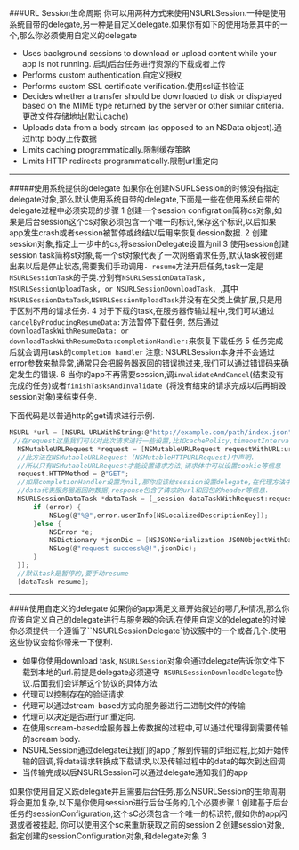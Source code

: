 ###URL Session生命周期
你可以用两种方式来使用NSURLSession.一种是使用系统自带的delegate,另一种是自定义delegate.如果你有如下的使用场景其中的一个,那么你必须使用自定义的delegate
 * Uses background sessions to download or upload content while your app is not running.
 启动后台任务进行资源的下载或者上传
 * Performs custom authentication.自定义授权
 * Performs custom SSL certificate verification.使用ssl证书验证
 * Decides whether a transfer should be downloaded to disk or displayed based on the MIME type returned by the server or other similar criteria.更改文件存储地址(默认cache)
 * Uploads data from a body stream (as opposed to an NSData object).通过http body上传数据
 * Limits caching programmatically.限制缓存策略
 * Limits HTTP redirects programmatically.限制url重定向
 
 ***
 #####使用系统提供的delegate
 如果你在创建NSURLSession的时候没有指定delegate对象,那么默认使用系统自带的delegate,下面是一些在使用系统自带的delegate过程中必须实现的步骤
  1 创建一个session configration简称cs对象,如果是后台session这个cs对象必须包含一个唯一的标识,保存这个标识,以后如果app发生crash或者session被暂停或终结以后用来恢复dession数据.
  2 创建session对象,指定上一步中的cs,将sessionDelegate设置为nil
  3 使用session创建session task简称st对象,每一个st对象代表了一次网络请求任务,默认task被创建出来以后是停止状态,需要我们手动调用`- resume`方法开启任务,task一定是` NSURLSessionTask`的子类.分别有`NSURLSessionDataTask, NSURLSessionUploadTask, or NSURLSessionDownloadTask, `,其中`NSURLSessionDataTask`,`NSURLSessionUploadTask`并没有在父类上做扩展,只是用于区别不用的请求任务.
  4 对于下载的task,在服务器传输过程中,我们可以通过` cancelByProducingResumeData:`方法暂停下载任务, 然后通过` downloadTaskWithResumeData: or downloadTaskWithResumeData:completionHandler: `来恢复下载任务
  5 任务完成后就会调用task的`completion handler`
  注意: NSURLSession本身并不会通过error参数来抛异常,通常只会把服务器返回的错误抛过来,我们可以通过错误码来确定发生的错误.
  6 当你的app不再需要session,调` invalidateAndCancel `(结束没有完成的任务)或者`finishTasksAndInvalidate `(将没有结束的请求完成以后再销毁session对象)来结束任务.

  下面代码是以普通http的get请求进行示例.
  ```c
  NSURL *url = [NSURL URLWithString:@"http://example.com/path/index.json"];
   //在request这里我们可以对此次请求进行一些设置,比如cachePolicy,timeoutInterval等
    NSMutableURLRequest *request = [NSMutableURLRequest requestWithURL:url cachePolicy:NSURLRequestUseProtocolCachePolicy timeoutInterval:0.5];
    //此方法在NSMutableURLRequest (NSMutableHTTPURLRequest)中声明.
    //所以只有NSMutableURLRequest才能设置请求方法,请求体中可以设置cookie等信息
    request.HTTPMethod = @"GET";
    //如果completionHandler设置为nil,那你应该给session设置delegate,在代理方法中接受网络回调
    //data代表服务器返回的数据,response包含了请求的url和回包的header等信息.
    NSURLSessionDataTask *dataTask = [_session dataTaskWithRequest:request completionHandler:^(NSData * _Nullable data, NSURLResponse * _Nullable response, NSError * _Nullable error) {
        if (error) {
            NSLog(@"%@",error.userInfo[NSLocalizedDescriptionKey]);
        }else {
            NSError *e;
            NSDictionary *jsonDic = [NSJSONSerialization JSONObjectWithData:data options:NSJSONReadingMutableContainers error:&e];
            NSLog(@"request success%@!",jsonDic);
        }
    }];
    //默认task是暂停的,要手动resume
    [dataTask resume];
  ```
  ***
 ####使用自定义的delegate
 如果你的app满足文章开始叙述的哪几种情况,那么你应该自定义自己的delegate进行与服务器的会话.在使用自定义的delegate的时候你必须提供一个遵循了``NSURLSessionDelegate`协议簇中的一个或者几个.使用这些协议会给你带来一下便利.
  * 如果你使用download task, `NSURLSession`对象会通过delegate告诉你文件下载到本地的url.前提是delegate必须遵守` NSURLSessionDownloadDelegate`协议.后面我们会详解这个协议的具体方法
  * 代理可以控制存在的验证请求.
  * 代理可以通过stream-based方式向服务器进行二进制文件的传输
  * 代理可以决定是否进行url重定向.
  * 在使用scream-based给服务器上传数据的过程中,可以通过代理得到需要传输的scream body.
  * NSURLSession通过delegate让我们的app了解到传输的详细过程,比如开始传输的回调,将data请求转换成下载请求,以及传输过程中的data的每次到达回调
  * 当传输完成以后NSURLSession可以通过delegate通知我们的app
  
如果你使用自定义跌delegate并且需要后台任务,那么NSURLSession的生命周期将会更加复杂,以下是你使用session进行后台任务的几个必要步骤
  1 创建基于后台任务的sessionConfiguration,这个sC必须包含一个唯一的标识符,假如你的app闪退或者被挂起, 你可以使用这个sc来重新获取之前的session
  2 创建session对象,指定创建的sessionConfiguration对象,和delegate对象
  3 